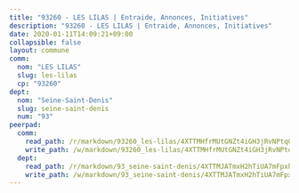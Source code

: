 ```yaml
---
title: "93260 - LES LILAS | Entraide, Annonces, Initiatives"
description: "93260 - LES LILAS | Entraide, Annonces, Initiatives"
date: 2020-01-11T14:09:21+09:00
collapsible: false
layout: commune
comm:
  nom: "LES LILAS"
  slug: les-lilas
  cp: "93260"
dept:
  nom: "Seine-Saint-Denis"
  slug: seine-saint-denis
  num: "93"
peerpad:
  comm:
    read_path: /r/markdown/93260_les-lilas/4XTTMHfrMUtGNZt4iGH3jRvNPtqGBP6snty5wCG7v1VRb7GAN
    write_path: /w/markdown/93260_les-lilas/4XTTMHfrMUtGNZt4iGH3jRvNPtqGBP6snty5wCG7v1VRb7GAN-K3TgUDzmWWgkC5ioPAwJ1S3vxJvWdnAyWsasxhmCyokLATbGUPgJWuZUdFHaTHCdfVaPDHERFtPTwnjPAQ4dxg8E6wtnRTntV6d4f9uQnjCAfxtdQZkaqmNxrSBhvKc7VK5qUf8e
  dept:
    read_path: /r/markdown/93_seine-saint-denis/4XTTMJATmxH2hTiUA7mFpxh7CX7ayP5AC3AMkrp1RRZr6wE4j
    write_path: /w/markdown/93_seine-saint-denis/4XTTMJATmxH2hTiUA7mFpxh7CX7ayP5AC3AMkrp1RRZr6wE4j-K3TgUd8Pn1uMNKaHyngd5dLuNAy8KB6fwyvTeS1YNQweEEHnCzVqDnZechADXoiryRmnbLrLv7Coo3ksTRUjofAah3tkg8E32s9nr8Bbk211FDc1gzs64Pt6RhgCvgXto3zmE3NT
---
```



